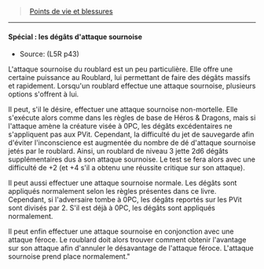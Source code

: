 ﻿---
!GenericItem
Name: "Spécial : les dégâts d'attaque sournoise"
Source: (L5R p43)
Id: l5r_hitpoints_hd.md#spécial--les-dégâts-dattaque-sournoise
ParentLink: l5r_hitpoints_hd.md#points-de-vie-et-blessures
ParentName: Points de vie et blessures
NameLevel: 4
Attributes: {}
AttributesDictionary: >+
  {}

---
> [Points de vie et blessures](hd_l5r_hitpoints.md)

---

#### Spécial : les dégâts d'attaque sournoise

- Source: (L5R p43)

L'attaque sournoise du roublard est un peu particulière. Elle offre une certaine puissance au Roublard, lui permettant de faire des dégâts massifs et rapidement. Lorsqu'un roublard effectue une attaque sournoise, plusieurs options s'offrent à lui.

Il peut, s'il le désire, effectuer une attaque sournoise non-mortelle. Elle s'exécute alors comme dans les règles de base de Héros & Dragons, mais si l'attaque amène la créature visée à 0PC, les dégâts excédentaires ne s'appliquent pas aux PVit. Cependant, la difficulté du jet de sauvegarde afin d'éviter l'inconscience est augmentée du nombre de dé d'attaque sournoise jetés par le roublard. Ainsi, un roublard de niveau 3 jette 2d6 dégâts supplémentaires dus à son attaque sournoise. Le test se fera alors avec une difficulté de +2 (et +4 s'il a obtenu une réussite critique sur son attaque).

Il peut aussi effectuer une attaque sournoise normale. Les dégâts sont appliqués normalement selon les règles présentes dans ce livre. Cependant, si l'adversaire tombe à 0PC, les dégâts reportés sur les PVit sont divisés par 2. S'il est déjà à 0PC, les dégâts sont appliqués normalement.

Il peut enfin effectuer une attaque sournoise en conjonction avec une attaque féroce. Le roublard doit alors trouver comment obtenir l'avantage sur son attaque afin d'annuler le désavantage de l'attaque féroce. L'attaque sournoise prend place normalement."

